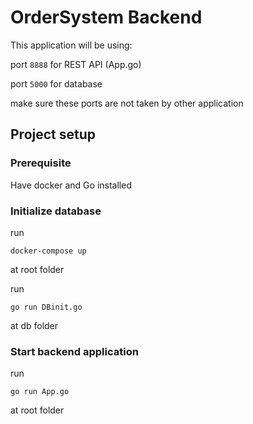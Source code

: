 # OrderSystem Backend
This application will be using:
 
port `8888` for REST API (App.go)

port `5000` for database 

make sure these ports are not taken by other application

## Project setup

### Prerequisite
Have docker and Go installed

### Initialize database
run 
```
docker-compose up
```
at root folder

run
```
go run DBinit.go
```

at db folder

### Start backend application
run 
```
go run App.go
```
at root folder